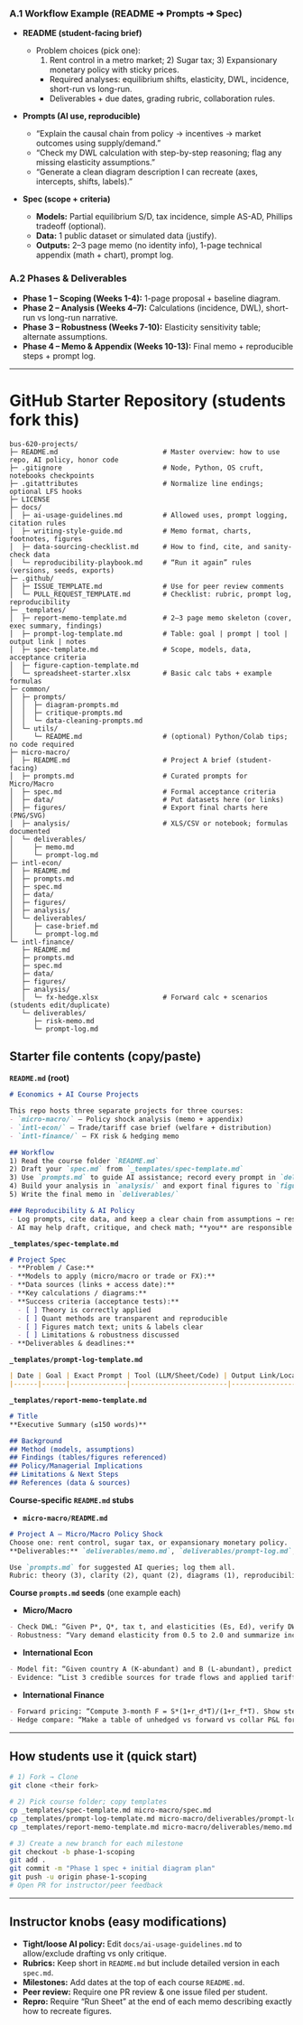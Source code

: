 ### A.1 Workflow Example (README ➜ Prompts ➜ Spec)

* **README (student-facing brief)**

  * Problem choices (pick one):
    1. Rent control in a metro market; 2) Sugar tax; 3) Expansionary monetary policy with sticky prices.
     * Required analyses: equilibrium shifts, elasticity, DWL, incidence, short-run vs long-run.
     * Deliverables + due dates, grading rubric, collaboration rules.

* **Prompts (AI use, reproducible)**
  * “Explain the causal chain from policy → incentives → market outcomes using supply/demand.”
  * “Check my DWL calculation with step-by-step reasoning; flag any missing elasticity assumptions.”
  * “Generate a clean diagram description I can recreate (axes, intercepts, shifts, labels).”
 
* **Spec (scope + criteria)**

  * **Models:** Partial equilibrium S/D, tax incidence, simple AS-AD, Phillips tradeoff (optional).
  * **Data:** 1 public dataset or simulated data (justify).
  * **Outputs:** 2–3 page memo (no identity info), 1-page technical appendix (math + chart), prompt log.

### A.2 Phases & Deliverables

* **Phase 1 – Scoping (Weeks 1-4):** 1-page proposal + baseline diagram.
* **Phase 2 – Analysis (Weeks 4–7):** Calculations (incidence, DWL), short-run vs long-run narrative.
* **Phase 3 – Robustness (Weeks 7-10):** Elasticity sensitivity table; alternate assumptions.
* **Phase 4 – Memo & Appendix (Weeks 10-13):** Final memo + reproducible steps + prompt log.

---

# GitHub Starter Repository (students fork this)

```text
bus-620-projects/
├─ README.md                          # Master overview: how to use repo, AI policy, honor code
├─ .gitignore                         # Node, Python, OS cruft, notebooks checkpoints
├─ .gitattributes                     # Normalize line endings; optional LFS hooks
├─ LICENSE
├─ docs/
│  ├─ ai-usage-guidelines.md          # Allowed uses, prompt logging, citation rules
│  ├─ writing-style-guide.md          # Memo format, charts, footnotes, figures
│  ├─ data-sourcing-checklist.md      # How to find, cite, and sanity-check data
│  └─ reproducibility-playbook.md     # “Run it again” rules (versions, seeds, exports)
├─ .github/
│  ├─ ISSUE_TEMPLATE.md               # Use for peer review comments
│  └─ PULL_REQUEST_TEMPLATE.md        # Checklist: rubric, prompt log, reproducibility
├─ _templates/
│  ├─ report-memo-template.md         # 2–3 page memo skeleton (cover, exec summary, findings)
│  ├─ prompt-log-template.md          # Table: goal | prompt | tool | output link | notes
│  ├─ spec-template.md                # Scope, models, data, acceptance criteria
│  ├─ figure-caption-template.md
│  └─ spreadsheet-starter.xlsx        # Basic calc tabs + example formulas
├─ common/
│  ├─ prompts/
│  │  ├─ diagram-prompts.md
│  │  ├─ critique-prompts.md
│  │  └─ data-cleaning-prompts.md
│  └─ utils/
│     └─ README.md                    # (optional) Python/Colab tips; no code required
├─ micro-macro/
│  ├─ README.md                       # Project A brief (student-facing)
│  ├─ prompts.md                      # Curated prompts for Micro/Macro
│  ├─ spec.md                         # Formal acceptance criteria
│  ├─ data/                           # Put datasets here (or links)
│  ├─ figures/                        # Export final charts here (PNG/SVG)
│  ├─ analysis/                       # XLS/CSV or notebook; formulas documented
│  └─ deliverables/
│     ├─ memo.md
│     └─ prompt-log.md
├─ intl-econ/
│  ├─ README.md
│  ├─ prompts.md
│  ├─ spec.md
│  ├─ data/
│  ├─ figures/
│  ├─ analysis/
│  └─ deliverables/
│     ├─ case-brief.md
│     └─ prompt-log.md
└─ intl-finance/
   ├─ README.md
   ├─ prompts.md
   ├─ spec.md
   ├─ data/
   ├─ figures/
   ├─ analysis/
   │  └─ fx-hedge.xlsx                # Forward calc + scenarios (students edit/duplicate)
   └─ deliverables/
      ├─ risk-memo.md
      └─ prompt-log.md
```

## Starter file contents (copy/paste)

**`README.md` (root)**

```md
# Economics + AI Course Projects

This repo hosts three separate projects for three courses:
- `micro-macro/` — Policy shock analysis (memo + appendix)
- `intl-econ/` — Trade/tariff case brief (welfare + distribution)
- `intl-finance/` — FX risk & hedging memo

## Workflow
1) Read the course folder `README.md`  
2) Draft your `spec.md` from `_templates/spec-template.md`  
3) Use `prompts.md` to guide AI assistance; record every prompt in `deliverables/prompt-log.md`  
4) Build your analysis in `analysis/` and export final figures to `figures/`  
5) Write the final memo in `deliverables/`

### Reproducibility & AI Policy
- Log prompts, cite data, and keep a clear chain from assumptions → results.
- AI may help draft, critique, and check math; **you** are responsible for correctness.
```

**`_templates/spec-template.md`**

```md
# Project Spec
- **Problem / Case:** 
- **Models to apply (micro/macro or trade or FX):**
- **Data sources (links + access date):**
- **Key calculations / diagrams:**
- **Success criteria (acceptance tests):**
  - [ ] Theory is correctly applied
  - [ ] Quant methods are transparent and reproducible
  - [ ] Figures match text; units & labels clear
  - [ ] Limitations & robustness discussed
- **Deliverables & deadlines:**
```

**`_templates/prompt-log-template.md`**

```md
| Date | Goal | Exact Prompt | Tool (LLM/Sheet/Code) | Output Link/Location | Notes & Actions |
|------|------|--------------|------------------------|----------------------|-----------------|
```

**`_templates/report-memo-template.md`**

```md
# Title
**Executive Summary (≤150 words)**

## Background
## Method (models, assumptions)
## Findings (tables/figures referenced)
## Policy/Managerial Implications
## Limitations & Next Steps
## References (data & sources)
```

**Course-specific `README.md` stubs**

* **`micro-macro/README.md`**

```md
# Project A — Micro/Macro Policy Shock
Choose one: rent control, sugar tax, or expansionary monetary policy.
**Deliverables:** `deliverables/memo.md`, `deliverables/prompt-log.md`, figures, analysis file.

Use `prompts.md` for suggested AI queries; log them all.
Rubric: theory (3), clarity (2), quant (2), diagrams (1), reproducibility (2).
```


**Course `prompts.md` seeds** (one example each)

* **Micro/Macro**

```md
- Check DWL: “Given P*, Q*, tax t, and elasticities (Es, Ed), verify DWL triangle area and who bears incidence.”
- Robustness: “Vary demand elasticity from 0.5 to 2.0 and summarize incidence/DWL shifts in a 6-row table.”
```

* **International Econ**

```md
- Model fit: “Given country A (K-abundant) and B (L-abundant), predict sectoral winners/losers under tariff τ on capital-intensive good.”
- Evidence: “List 3 credible sources for trade flows and applied tariffs for case X with access instructions.”
```

* **International Finance**

```md
- Forward pricing: “Compute 3-month F = S*(1+r_d*T)/(1+r_f*T). Show steps and round to 4 decimals.”
- Hedge compare: “Make a table of unhedged vs forward vs collar P&L for ±5/±10% spot moves.”
```

---

## How students use it (quick start)

```bash
# 1) Fork → Clone
git clone <their fork>

# 2) Pick course folder; copy templates
cp _templates/spec-template.md micro-macro/spec.md
cp _templates/prompt-log-template.md micro-macro/deliverables/prompt-log.md
cp _templates/report-memo-template.md micro-macro/deliverables/memo.md

# 3) Create a new branch for each milestone
git checkout -b phase-1-scoping
git add .
git commit -m "Phase 1 spec + initial diagram plan"
git push -u origin phase-1-scoping
# Open PR for instructor/peer feedback
```

---

## Instructor knobs (easy modifications)

* **Tight/loose AI policy:** Edit `docs/ai-usage-guidelines.md` to allow/exclude drafting vs only critique.
* **Rubrics:** Keep short in `README.md` but include detailed version in each `spec.md`.
* **Milestones:** Add dates at the top of each course `README.md`.
* **Peer review:** Require one PR review & one issue filed per student.
* **Repro:** Require “Run Sheet” at the end of each memo describing exactly how to recreate figures.

